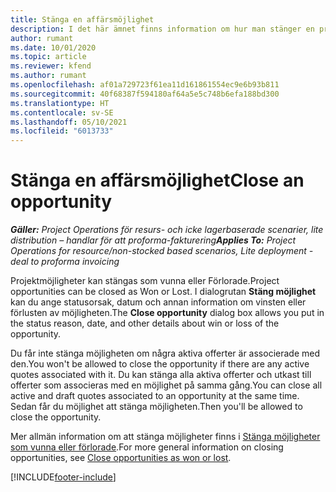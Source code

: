 ```yaml
---
title: Stänga en affärsmöjlighet
description: I det här ämnet finns information om hur man stänger en projektmöjlighet.
author: rumant
ms.date: 10/01/2020
ms.topic: article
ms.reviewer: kfend
ms.author: rumant
ms.openlocfilehash: af01a729723f61ea11d161861554ec9e6b93b811
ms.sourcegitcommit: 40f68387f594180af64a5e5c748b6efa188bd300
ms.translationtype: HT
ms.contentlocale: sv-SE
ms.lasthandoff: 05/10/2021
ms.locfileid: "6013733"
---
```

# <a name="close-an-opportunity"></a><span data-ttu-id="0447c-103">Stänga en affärsmöjlighet</span><span class="sxs-lookup"><span data-stu-id="0447c-103">Close an opportunity</span></span>

<span data-ttu-id="0447c-104">_**Gäller:** Project Operations för resurs- och icke lagerbaserade scenarier, lite distribution – handlar för att proforma-fakturering_</span><span class="sxs-lookup"><span data-stu-id="0447c-104">_**Applies To:** Project Operations for resource/non-stocked based scenarios, Lite deployment - deal to proforma invoicing_</span></span>

<span data-ttu-id="0447c-105">Projektmöjligheter kan stängas som vunna eller Förlorade.</span><span class="sxs-lookup"><span data-stu-id="0447c-105">Project opportunities can be closed as Won or Lost.</span></span> <span data-ttu-id="0447c-106">I dialogrutan **Stäng möjlighet** kan du ange statusorsak, datum och annan information om vinsten eller förlusten av möjligheten.</span><span class="sxs-lookup"><span data-stu-id="0447c-106">The **Close opportunity** dialog box allows you put in the status reason, date, and other details about win or loss of the opportunity.</span></span>

<span data-ttu-id="0447c-107">Du får inte stänga möjligheten om några aktiva offerter är associerade med den.</span><span class="sxs-lookup"><span data-stu-id="0447c-107">You won't be allowed to close the opportunity if there are any active quotes associated with it.</span></span> <span data-ttu-id="0447c-108">Du kan stänga alla aktiva offerter och utkast till offerter som associeras med en möjlighet på samma gång.</span><span class="sxs-lookup"><span data-stu-id="0447c-108">You can close all active and draft quotes associated to an opportunity at the same time.</span></span> <span data-ttu-id="0447c-109">Sedan får du möjlighet att stänga möjligheten.</span><span class="sxs-lookup"><span data-stu-id="0447c-109">Then you'll be allowed to close the opportunity.</span></span>

<span data-ttu-id="0447c-110">Mer allmän information om att stänga möjligheter finns i [Stänga möjligheter som vunna eller förlorade](/dynamics365/sales-enterprise/close-opportunity-won-lost-sales).</span><span class="sxs-lookup"><span data-stu-id="0447c-110">For more general information on closing opportunities, see [Close opportunities as won or lost](/dynamics365/sales-enterprise/close-opportunity-won-lost-sales).</span></span>


[!INCLUDE[footer-include](../includes/footer-banner.md)]